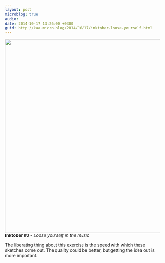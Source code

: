 ```yaml
---
layout: post
microblog: true
audio: 
date: 2014-10-17 13:26:00 +0300
guid: http://kaa.micro.blog/2014/10/17/inktober-loose-yourself.html
---
```

<img src="http://www.kaa.bz/uploads/2018/03a8d0199a.jpg" alt="" width="840" height="630" class="alignnone size-full wp-image-359" /><strong>Inktober #3</strong> - <em>Loose yourself in the music</em>

The liberating thing about this exercise is the speed with which these sketches come out. The quality could be better, but getting the idea out is more important.
